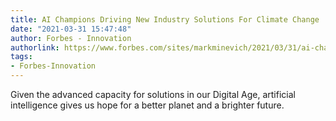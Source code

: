 ```yaml
---
title: AI Champions Driving New Industry Solutions For Climate Change
date: "2021-03-31 15:47:48"
author: Forbes - Innovation
authorlink: https://www.forbes.com/sites/markminevich/2021/03/31/ai-champions-driving-new-industry-solutions-for-climate-change/
tags:
- Forbes-Innovation
---
```

Given the advanced capacity for solutions in our Digital Age, artificial intelligence gives us hope for a better planet and a brighter future.